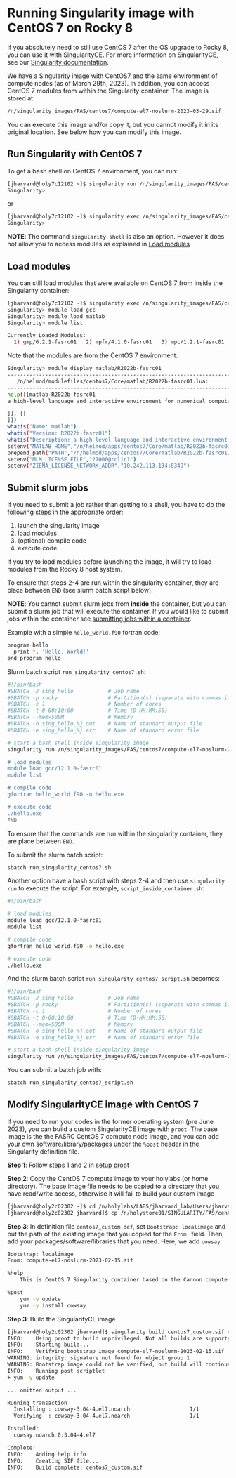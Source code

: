 # Running Singularity image with CentOS 7 on Rocky 8

If you absolutely need to still use CentOS 7 after the OS upgrade to Rocky 8,
you can use it with SingularityCE. For more information on SingularityCE, see
our [Singularity documentation](README.md).

We have a Singularity image with CentOS7 and the same environment of compute
nodes (as of March 29th, 2023). In addition, you can access CentOS 7 modules
from within the Singularity container. The image is stored at:

```bash
/n/singularity_images/FAS/centos7/compute-el7-noslurm-2023-03-29.sif
```

You can execute this image and/or copy it, but you cannot modify it in its
original location. See below how you can modify this image.

## Run Singularity with CentOS 7

To get a bash shell on CentOS 7 environment, you can run:

```bash
[jharvard@holy7c12102 ~]$ singularity run /n/singularity_images/FAS/centos7/compute-el7-noslurm-2023-03-29.sif
Singularity>
```

or

```bash
[jharvard@holy7c12102 ~]$ singularity exec /n/singularity_images/FAS/centos7/compute-el7-noslurm-2023-03-29.sif /bin/bash
Singularity>
```

**NOTE**: The command `singularity shell` is also an option. However it does not
allow you to access modules as explained in [Load modules](#load-modules)

## Load modules

You can still load modules that were available on CentOS 7 from inside the
Singularity container:

```bash
[jharvard@holy7c12102 ~]$ singularity exec /n/singularity_images/FAS/centos7/compute-el7-noslurm-2023-03-29.sif /bin/bash
Singularity> module load gcc
Singularity> module load matlab
Singularity> module list

Currently Loaded Modules:
  1) gmp/6.2.1-fasrc01   2) mpfr/4.1.0-fasrc01   3) mpc/1.2.1-fasrc01   4) gcc/12.1.0-fasrc01   5) matlab/R2022b-fasrc01
```

Note that the modules are from the CentOS 7 environment:

```bash
Singularity> module display matlab/R2022b-fasrc01
-----------------------------------------------------------------------------------------------------------------------------------------------------------
   /n/helmod/modulefiles/centos7/Core/matlab/R2022b-fasrc01.lua:
-----------------------------------------------------------------------------------------------------------------------------------------------------------
help([[matlab-R2022b-fasrc01
a high-level language and interactive environment for numerical computation, visualization, and programming

]], [[
]])
whatis("Name: matlab")
whatis("Version: R2022b-fasrc01")
whatis("Description: a high-level language and interactive environment for numerical computation, visualization, and programming")
setenv("MATLAB_HOME","/n/helmod/apps/centos7/Core/matlab/R2022b-fasrc01")
prepend_path("PATH","/n/helmod/apps/centos7/Core/matlab/R2022b-fasrc01/bin")
setenv("MLM_LICENSE_FILE","27000@rclic1")
setenv("ZIENA_LICENSE_NETWORK_ADDR","10.242.113.134:8349")
```

## Submit slurm jobs

If you need to submit a job rather than getting to a shell, you have to do the
following steps in the appropriate order:

1. launch the singularity image
2. load modules
3. (optional) compile code
4. execute code

If you try to load modules before launching the image, it will try to load
modules from the Rocky 8 host system.

To ensure that steps 2-4 are run within the singularity container, they are
place between `END` (see slurm batch script below).

**NOTE**: You cannot submit slurm jobs from **inside** the container, but you
can submit a slurm job that will execute the container. If you would like to
submit jobs within the container see [submitting jobs within a
container](working_with_images.md#Submitting-jobs-within-a-container). 

Example with a simple `hello_world.f90` fortran code:

```bash
program hello
  print *, 'Hello, World!'
end program hello
```

Slurm batch script `run_singularity_centos7.sh`:

```bash
#!/bin/bash
#SBATCH -J sing_hello           # Job name
#SBATCH -p rocky                # Partition(s) (separate with commas if using multiple)
#SBATCH -c 1                    # Number of cores
#SBATCH -t 0-00:10:00           # Time (D-HH:MM:SS)
#SBATCH --mem=500M              # Memory
#SBATCH -o sing_hello_%j.out    # Name of standard output file
#SBATCH -e sing_hello_%j.err    # Name of standard error file

# start a bash shell inside singularity image
singularity run /n/singularity_images/FAS/centos7/compute-el7-noslurm-2023-03-29.sif <<END

# load modules
module load gcc/12.1.0-fasrc01
module list

# compile code
gfortran hello_world.f90 -o hello.exe

# execute code
./hello.exe
END
```

To ensure that the commands are run within the singularity container, they are
place between `END`.

To submit the slurm batch script:

```bash
sbatch run_singularity_centos7.sh
```

Another option have a bash script with steps 2-4 and then use `singularity run`
to execute the script. For example, `script_inside_container.sh`:

```bash
#!/bin/bash

# load modules
module load gcc/12.1.0-fasrc01
module list

# compile code
gfortran hello_world.f90 -o hello.exe

# execute code
./hello.exe
```

And the slurm batch script `run_singularity_centos7_script.sh` becomes:

```bash
#!/bin/bash
#SBATCH -J sing_hello           # Job name
#SBATCH -p rocky                # Partition(s) (separate with commas if using multiple)
#SBATCH -c 1                    # Number of cores
#SBATCH -t 0-00:10:00           # Time (D-HH:MM:SS)
#SBATCH --mem=500M              # Memory
#SBATCH -o sing_hello_%j.out    # Name of standard output file
#SBATCH -e sing_hello_%j.err	# Name of standard error file

# start a bash shell inside singularity image
singularity run /n/singularity_images/FAS/centos7/compute-el7-noslurm-2023-03-29.sif script_inside_container.sh
```

You can submit a batch job with:

```bash
sbatch run_singularity_centos7_script.sh
```

## Modify SingularityCE image with CentOS 7

If you need to run your codes in the former operating system (pre June 2023),
you can build a custom SingularityCE image with `proot`. The base image is the
the FASRC CentOS 7 compute node image, and you can add your own
software/library/packages under the `%post` header in the Singularity definition
file.

**Step 1**: Follow steps 1 and 2 in [setup proot](README.md#build-a-singularityCE-container-from-a-singularity-definition-file)

**Step 2**: Copy the CentOS 7 compute image to your holylabs (or home
directory). The base image file needs to be copied to a directory that you have
read/write access, otherwise it will fail to build your custom image

```bash
[jharvard@holy2c02302 ~]$ cd /n/holylabs/LABS/jharvard_lab/Users/jharvard
[jharvard@holy2c02302 jharvard]$ cp /n/holystore01/SINGULARITY/FAS/centos7/compute-el7-noslurm-2023-02-15.sif .
```

**Step 3**: In definition file `centos7_custom.def`, set `Bootstrap: localimage`
and put the path of the existing image that you copied for the `From:` field.
Then, add your packages/software/libraries that you need.  Here, we add
`cowsay`:

```bash
Bootstrap: localimage
From: compute-el7-noslurm-2023-02-15.sif

%help
    This is CentOS 7 Singularity container based on the Cannon compute node with my added programs.

%post
    yum -y update
    yum -y install cowsay
```

**Step 3**: Build the SingularityCE image

```bash
[jharvard@holy2c02302 jharvard]$ singularity build centos7_custom.sif centos7_custom.def
INFO:    Using proot to build unprivileged. Not all builds are supported. If build fails, use --remote or --fakeroot.
INFO:    Starting build...
INFO:    Verifying bootstrap image compute-el7-noslurm-2023-02-15.sif
WARNING: integrity: signature not found for object group 1
WARNING: Bootstrap image could not be verified, but build will continue.
INFO:    Running post scriptlet
+ yum -y update

... omitted output ...

Running transaction
  Installing : cowsay-3.04-4.el7.noarch                   1/1
  Verifying  : cowsay-3.04-4.el7.noarch                   1/1

Installed:
  cowsay.noarch 0:3.04-4.el7

Complete!
INFO:    Adding help info
INFO:    Creating SIF file...
INFO:    Build complete: centos7_custom.sif
```











